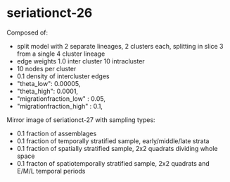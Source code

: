# seriationct-26 #

Composed of:

* split model with 2 separate lineages, 2 clusters each, splitting in slice 3 from a single 4 cluster lineage
* edge weights 1.0 inter cluster 10 intracluster
* 10 nodes per cluster
* 0.1 density of intercluster edges 
* "theta_low": 0.00005,
* "theta_high": 0.0001,
* "migrationfraction_low" : 0.05,
* "migrationfraction_high" : 0.1,

Mirror image of seriationct-27 with sampling types:

* 0.1 fraction of assemblages
* 0.1 fraction of temporally stratified sample, early/middle/late strata
* 0.1 fraction of spatially stratified sample, 2x2 quadrats dividing whole space
* 0.1 fracton of spatiotemporally stratified sample, 2x2 quadrats and E/M/L temporal periods

